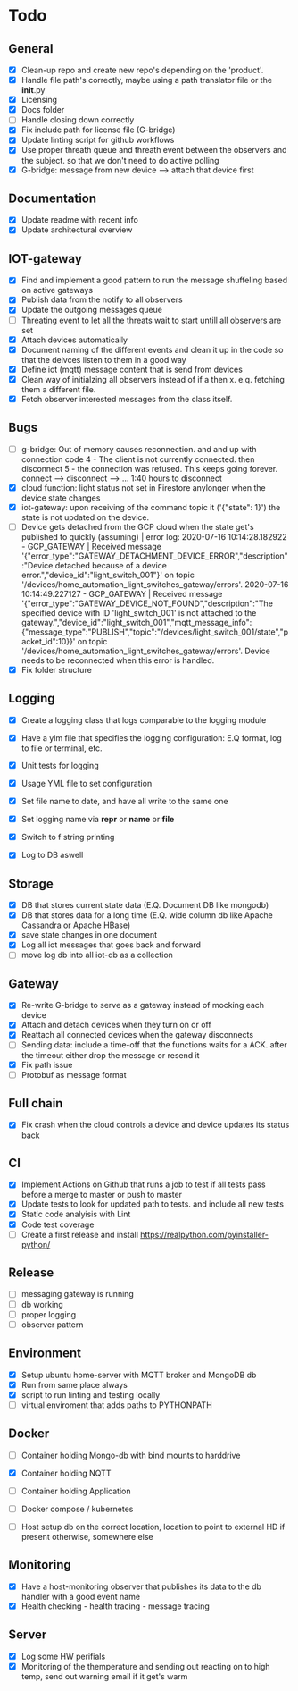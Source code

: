 # Todo

## General
-  [x] Clean-up repo and create new repo's depending on the 'product'.
-  [x] Handle file path's correctly, maybe using a path translator file or the __init__.py
-  [x] Licensing
-  [x] Docs folder
-  [ ] Handle closing down correctly
-  [x] Fix include path for license file (G-bridge)
-  [x] Update linting script for github workflows
-  [x] Use proper threath queue and threath event between the observers and the subject. so that we don't need to do active polling
-  [x] G-bridge: message from new device --> attach that device first

## Documentation
-  [x] Update readme with recent info
-  [x] Update architectural overview

## IOT-gateway
-  [x] Find and implement a good pattern to run the message shuffeling based on active gateways
-  [x] Publish data from the notify to all observers
-  [x] Update the outgoing messages queue
-  [ ] Threating event to let all the threats wait to start untill all observers are set
-  [x] Attach devices automatically
-  [x] Document naming of the different events and clean it up in the code so that the deivces listen to them in a good way
-  [x] Define iot (mqtt) message content that is send from devices
-  [x] Clean way of initialzing all observers instead of if a then x. e.q. fetching them a different file. 
-  [x] Fetch observer interested messages from the class itself.

## Bugs
-  [ ] g-bridge: Out of memory causes reconnection. and and up with connection code 4 - The client is not currently 
connected. then disconnect 5 - the connection was refused. This keeps going forever. connect --> disconnect --> ... 1:40 hours to disconnect
-  [x] cloud function: light status not set in Firestore anylonger when the device state changes
-  [x] iot-gateway: upon receiving of the command topic it ('{"state": 1}') the state is not updated on the device.
-  [ ] Device gets detached from the GCP cloud when the state get's published to quickly (assuming) | error log: 
2020-07-16 10:14:28.182922 - GCP_GATEWAY | Received message '{"error_type":"GATEWAY_DETACHMENT_DEVICE_ERROR","description":"Device detached because of a device error.","device_id":"light_switch_001"}' on topic '/devices/home_automation_light_switches_gateway/errors'.
2020-07-16 10:14:49.227127 - GCP_GATEWAY | Received message '{"error_type":"GATEWAY_DEVICE_NOT_FOUND","description":"The specified device with ID 'light_switch_001' is not attached to the gateway.","device_id":"light_switch_001","mqtt_message_info":{"message_type":"PUBLISH","topic":"/devices/light_switch_001/state","packet_id":10}}' on topic '/devices/home_automation_light_switches_gateway/errors'.
Device needs to be reconnected when this error is handled. 
-  [x] Fix folder structure

## Logging
-  [x] Create a logging class that logs comparable to the logging module
-  [x] Have a ylm file that specifies the logging configuration: E.Q format, log to file or terminal, etc. 
-  [x] Unit tests for logging
-  [x] Usage YML file to set configuration
-  [x] Set file name to date, and have all write to the same one
-  [x] Set logging name via __repr__ or __name__ or __file__
-  [x] Switch to f string printing
-  [x] Log to DB aswell


## Storage
-  [x] DB that stores current state data (E.Q. Document DB like mongodb)
-  [x] DB that stores data for a long time (E.Q. wide column db like Apache Cassandra or Apache HBase)
-  [x] save state changes in one document
-  [x] Log all iot messages that goes back and forward
-  [ ] move log db into all iot-db as a collection

## Gateway
-  [x] Re-write G-bridge to serve as a gateway instead of mocking each device
-  [x] Attach and detach devices when they turn on or off
-  [x] Reattach all connected devices when the gateway disconnects
-  [ ] Sending data: include a time-off that the functions waits for a ACK. after the timeout either drop the message or resend it  
-  [x] Fix path issue
-  [ ] Protobuf as message format

## Full chain
-  [x] Fix crash when the cloud controls a device and device updates its status back

## CI
-  [x] Implement Actions on Github that runs a job to test if all tests pass before a merge to master or push to master
-  [x] Update tests to look for updated path to tests. and include all new tests
-  [x] Static code analyisis with Lint
-  [x] Code test coverage
-  [ ] Create a first release and install https://realpython.com/pyinstaller-python/

## Release
-  [ ] messaging gateway is running
-  [ ] db working 
-  [ ] proper logging
-  [ ] observer pattern

## Environment
-  [x] Setup ubuntu home-server with  MQTT broker and MongoDB db
-  [x] Run from same place always
-  [x] script to run linting and testing locally
-  [ ] virtual enviroment that adds paths to PYTHONPATH

## Docker
-  [ ] Container holding Mongo-db with bind mounts to harddrive
-  [x] Container holding NQTT
-  [ ] Container holding Application
-  [ ] Docker compose / kubernetes
-  [ ] Host setup db on the correct location, location to point to external HD if present otherwise, somewhere else


## Monitoring
-  [x] Have a host-monitoring observer that publishes its data to the db handler with a good event name
-  [x] Health checking - health tracing - message tracing

## Server
-  [x] Log some HW perifials
-  [x] Monitoring of the themperature and sending out reacting on to high temp, send out warning email if it get's warm
